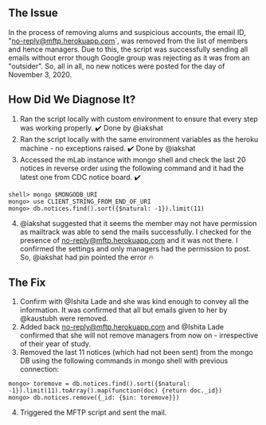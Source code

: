 ## The Issue

In the process of removing alums and suspicious accounts, the email ID, "no-reply@mftp.herokuapp.com`, was removed from the list of members and hence managers. Due to this, the script was successfully sending all emails without error though Google group was rejecting as it was from an "outsider". So, all in all, no new notices were posted for the day of November 3, 2020.

## How Did We Diagnose It?

1. Ran the script locally with custom environment to ensure that every step was working properly. :heavy_check_mark:  Done by @iakshat
2. Ran the script locally with the same environment variables as the heroku machine - no exceptions raised. :heavy_check_mark:  Done by @iakshat
3. Accessed the mLab instance with mongo shell and check the last 20 notices in reverse order using the following command and it had the latest one from CDC notice board. :heavy_check_mark:
```
shell> mongo $MONGODB_URI
mongo> use CLIENT_STRING_FROM_END_OF_URI
mongo> db.notices.find().sort({$natural: -1}).limit(11)
```
4. @iakshat suggested that it seems the member may not have permission as mailtrack was able to send the mails successfully. I checked for the presence of no-reply@mftp.herokuapp.com and it was not there. I confirmed the settings and only managers had the permission to post. So, @iakshat had pin pointed the error :fire:

## The Fix

1. Confirm with @Ishita Lade and she was kind enough to convey all the information. It was confirmed that all but emails given to her by @kaustubh were removed.
2. Added back no-reply@mftp.herokuapp.com and @Ishita Lade confirmed that she will not remove managers from now on - irrespective of their year of study.
3. Removed the last 11 notices (which had not been sent) from the mongo DB using the following commands in mongo shell with previous connection:
```
mongo> toremove = db.notices.find().sort({$natural: -1}).limit(11).toArray().map(function(doc) {return doc._id})
mongo> db.notices.remove({_id: {$in: toremove}})
```
4. Triggered the MFTP script and sent the mail.